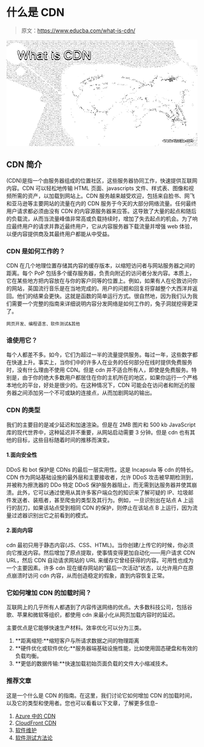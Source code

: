 # 什么是 CDN

> 原文：<https://www.educba.com/what-is-cdn/>

![What is CDN](img/dcbb1865631f19581d6085e47573cbcf.png)



## CDN 简介

(CDN)是指一个由服务器组成的位置社区，这些服务器协同工作，快速提供互联网内容。CDN 可以轻松地传输 HTML 页面、javascripts 文件、样式表、图像和视频所需的资产，以加载到网站上。CDN 服务越来越受欢迎，包括来自脸书、网飞和亚马逊等主要网站的流量在内的 CDN 服务于今天的大部分网络流量。任何最终用户请求都必须由没有 CDN 的内容源服务器来应答。这导致了大量的起点和随后的负载流，从而当流量峰值非常高或负载持续时，增加了失去起点的机会。为了响应最终用户的请求并靠近最终用户，它从内容服务器下载流量并增强 web 体验，以便内容提供商及其最终用户都能从中受益。

### CDN 是如何工作的？

CDN 在几个地理位置存储其内容的缓存版本，以缩短访问者与网站服务器之间的距离。每个 PoP 包括多个缓存服务器，负责向附近的访问者分发内容。本质上，它在某些地方把内容放在与你的客户同等的位置上。例如，如果有人在伦敦访问你的网站，英国流行音乐是在当地完成的。用户的问题和回复将穿越整个大西洋并返回。他们的结果会更快。这就是函数的简单运行方式。很自然地，因为我们认为我们需要一个完整的指南来详细说明内容分发网络是如何工作的，兔子洞就挖得更深了。

<small>网页开发、编程语言、软件测试&其他</small>

### 谁使用它？

每个人都差不多。如今，它们为超过一半的流量提供服务。每过一年，这些数字都在快速上升。事实上，当你们中的许多人在业务的任何部分在线时提供免费服务时，没有什么理由不使用 CDN。但是 cdn 并不适合所有人，即使是免费服务。特别是，由于你的绝大多数用户都居住在你的主机所在的地区，如果你运行一个严格本地化的平台，好处是很少的。在这种情况下，CDN 可能会在访问者和附近的服务器之间添加另一个不可或缺的连接点，从而加剧网站的输出。

### CDN 的类型

我们的主要目的是减少延迟和加速渲染。但是在 2MB 图片和 500 kb JavaScript 库的现代世界中，这种延迟并不重要，从网站启动需要 3 分钟。但是 cdn 也有其他的目标，这些目标随着时间的推移而演变。

#### 1.面向安全性

DDoS 和 bot 保护是 CDNs 的最后一层实用性。这是 Incapsula 等 cdn 的特长。CDN 作为网站基础设施的最外层和主要接收者，允许 DDoS 攻击被早期检测到，并被称为擦洗器的 DDo 特定 DDoS 保护服务器阻止，而无需到达服务器并使其崩溃。此外，它可以通过使用从其许多客户端众包的知识来了解可疑的 IP、垃圾邮件发送者、装瓶者，甚至爬虫的类型及其行为。例如，一旦识别出在站点 A 上运行的刮刀，如果该站点受到相同 CDN 的保护，则停止在该站点 B 上运行，因为流量过滤器识别出它之前看到的模式。

#### 2.面向内容

cdn 最初只用于静态内容(JS、CSS、HTML)。当你创建/上传它的时候，你必须向它推送内容。然后增加了原点提取，使事情变得更加自动化——用户请求 CDN URL，然后 CDN 自动请求网站的 URL 来缓存它曾经获得的内容。可用性也成为一个主要因素。许多 cdn 现在缓存网站的“最后一次活动”状态，以允许用户在原点崩溃时访问 cdn 内容，从而创造稳定的假象，直到内容恢复正常。

### 它如何增加 CDN 的加载时间？

互联网上的几乎所有人都遇到了内容传送网络的优点。大多数科技公司，包括谷歌、苹果和微软等组织，都使用 cdn 来最小化从网页加载内容时的延迟。

主要优点是它能够快速生产材料。效率优化可以分为三类。

1.  **距离缩短:**缩短客户与所请求数据之间的物理距离
2.  **硬件优化或软件优化:**服务器端基础设施性能，比如使用固态硬盘和有效的负载均衡。
3.  **更低的数据传输:**快速加载初始页面负载的文件大小缩减技术。

### 推荐文章

这是一个什么是 CDN 的指南。在这里，我们讨论它如何增加 CDN 的加载时间，以及它的类型和使用者。您也可以看看以下文章，了解更多信息–

1.  [Azure 中的 CDN](https://www.educba.com/cdn-in-azure/)
2.  [CloudFront CDN](https://www.educba.com/cloudfront-cdn/)
3.  [软件维护](https://www.educba.com/software-maintenance/)
4.  [软件测试方法论](https://www.educba.com/software-testing-methodologies/)





